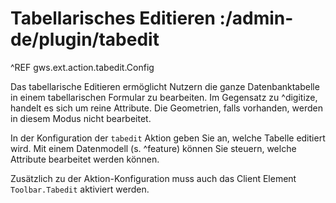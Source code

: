 # Tabellarisches Editieren :/admin-de/plugin/tabedit

^REF gws.ext.action.tabedit.Config

Das tabellarische Editieren ermöglicht Nutzern die ganze Datenbanktabelle in einem tabellarischen Formular zu bearbeiten. Im Gegensatz zu ^digitize, handelt es sich um reine Attribute. Die Geometrien, falls vorhanden, werden in diesem Modus nicht bearbeitet.

In der Konfiguration der `tabedit` Aktion geben Sie an, welche Tabelle editiert wird. Mit einem Datenmodell (s. ^feature) können Sie steuern, welche Attribute bearbeitet werden können.

Zusätzlich zu der Aktion-Konfiguration muss auch das Client Element `Toolbar.Tabedit` aktiviert werden.

